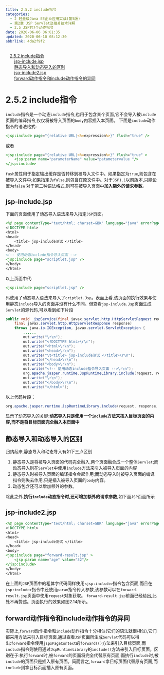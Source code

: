 ```yaml
---
title: 2.5.2 include指令
categories: 
  - 2 轻量级Java EE企业应用实战(第5版)
  - 第2章 JSP Servlet及相关技术详解
  - 2.5 JSP的7个动作指令
date: 2020-06-06 06:01:35
updated: 2020-06-10 08:12:30
abbrlink: 4da2f9f2
---
```

<div id='my_toc'><a href="/JavaReadingNotes/4da2f9f2/#2-5-2-include指令" class="header_1">2.5.2 include指令</a>&nbsp;<br><a href="/JavaReadingNotes/4da2f9f2/#jsp-include-jsp" class="header_2">jsp-include.jsp</a>&nbsp;<br><a href="/JavaReadingNotes/4da2f9f2/#静态导入和动态导入的区别" class="header_2">静态导入和动态导入的区别</a>&nbsp;<br><a href="/JavaReadingNotes/4da2f9f2/#jsp-include2-jsp" class="header_2">jsp-include2.jsp</a>&nbsp;<br><a href="/JavaReadingNotes/4da2f9f2/#forward动作指令和include动作指令的异同" class="header_2">forward动作指令和include动作指令的异同</a>&nbsp;<br></div>
<style>.header_1{margin-left: 1em;}.header_2{margin-left: 2em;}.header_3{margin-left: 3em;}.header_4{margin-left: 4em;}.header_5{margin-left: 5em;}.header_6{margin-left: 6em;}</style>
<!--more-->
<script>if (navigator.platform.search('arm')==-1){document.getElementById('my_toc').style.display = 'none';}var e,p = document.getElementsByTagName('p');while (p.length>0) {e = p[0];e.parentElement.removeChild(e);}</script>

<!--end-->
# 2.5.2 include指令
`include`指令是一个动态`include`指令,也用于包含某个页面,它不会导入被`include`页面的编译指令,仅仅将被导入页面的`body`内容插入本页面。
下面是`include`动作指令的语法格式:
```jsp
<jsp:include page="{relative URL|<%=expression%>}" flush="true" />
```
或者
```jsp
<jsp:include page="{relative URL|<%=expression%>}" flush="true" >
    <jsp:param name="parameterName" value="patametervalue "/>
</jsp:include>
```
`fush`属性用于指定输出缓存是否转移到被导入文件中。如果指定为`true`,则包含在被导入文件中;如果指定为`false`,则包含在原文件中。对于`JSP1.1`以前版本,只能设置为`false`
对于第二种语法格式,则可在被导入页面中**加入额外的请求参数**。
## jsp-include.jsp
下面的页面使用了动态导入语法来导入指定`JSP`页面。
```jsp
<%@ page contentType="text/html; charset=GBK" language="java" errorPage="" %>
<!DOCTYPE html>
<html>
<head>
    <title> jsp-include测试 </title>
</head>
<body>
<!-- 使用动态include指令导入页面 -->
<jsp:include page="scriptlet.jsp" />
</body>
</html>
```
以上页面中代:
```jsp
<jsp:include page="scriptlet.jsp" />
```
码使用了动态导入语法来导入了`criptlet.Jsp`。表面上看,该页面的执行效果与使用静态`include`导入的页面并没有什么不同。但查看`jsp-include.Jsp`页面生成`Servlet`的源代码,可以看到如下片段
```java
public void _jspService(final javax.servlet.http.HttpServletRequest request,
    final javax.servlet.http.HttpServletResponse response)
    throws java.io.IOException, javax.servlet.ServletException {
        ......
        out.write("\r\n");
        out.write("<!DOCTYPE html>\r\n");
        out.write("<html>\r\n");
        out.write("<head>\r\n");
        out.write("\t<title> jsp-include测试 </title>\r\n");
        out.write("</head>\r\n");
        out.write("<body>\r\n");
        out.write("<!-- 使用动态include指令导入页面 -->\r\n");
        org.apache.jasper.runtime.JspRuntimeLibrary.include(request, response, "scriptlet.jsp", out, false);
        out.write("\r\n");
        out.write("</body>\r\n");
        out.write("</html>");
```
以上代码片段：
```java
org.apache.jasper.runtime.JspRuntimeLibrary.include(request, response, "scriptlet.jsp", out, false);
```
显示了动态导入的关键:**动态导入只是使用一个`include`方法来插入目标页面的内容,而不是将目标页面完全融入本页面中**
## 静态导入和动态导入的区别
归纳起来,静态导入和动态导入有如下三点区别
1. 静态导入是将被导入页面的代码完全融入,两个页面融合成一个整体`Servlet`;而动态导入则在`Servlet`中使用`include`方法来引入被导入页面的内容
2. 静态导入时被导入页面的编译指令会起作用;而动态导入时被导入页面的编译指令则失去作用,只是插入被导入页面的`body`内容。
3. 动态包含还可以增加额外的参数。


除此之外,**执行`include`动态指令时,还可增加额外的请求参数**,如下面`JSP`页面所示
## jsp-include2.jsp
```jsp
<%@ page contentType="text/html; charset=GBK" language="java" errorPage="" %>
<!DOCTYPE html>
<html>
<head>
    <title> jsp-include测试 </title>
</head>
<body>
<jsp:include page="forward-result.jsp" >
    <jsp:param name="age" value="32"/>
</jsp:include>
</body>
</html>
```
在上面的`JSP`页面中的粗体字代码同样使用`<jsp:include>`指令包含页面,而且在`jsp:include>`指令中还使用`param`指令传入参数,该参数可以在`forward-result.jsp`页面中使用`request`对象获取。
`forward-result.jsp`前面已经给出,此处不再赘述。页面执行的效果如图2.14所示。
## forward动作指令和include动作指令的异同
实际上,`forward`动作指令和`include`动作指令十分相似(它们的语法就很相似),它们都采用方法来引入目标页面,通过查看`JSP`页面所生成`Servlet`代码可以得出:`forward`指令使用`jspxPageContext`的`forward(()`方法来引入目标页面,而`include`指令则使用通过`JspRuntimeLibrary`的`include()`方法来引入目标页面。区别在于:执行`forward`时,被`forward`的页面将完全代替原有页面;而执行`include`时,被`include`的页面只是插入原有页面。简而言之,`forward`拿目标页面代替原有页面,而`include`则拿目标页面插入原有页面。
